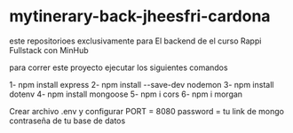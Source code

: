 # mytinerary-back-jheesfri-cardona
este repositorioes exclusivamente para El backend de el curso Rappi Fullstack con MinHub

para correr este proyecto ejecutar los siguientes comandos

1- npm install express
2- npm install --save-dev nodemon
3- npm install dotenv
4- npm install mongoose
5- npm i cors
6- npm i morgan

Crear archivo .env y configurar PORT = 8080 password = tu link de mongo contraseña de tu base de datos
